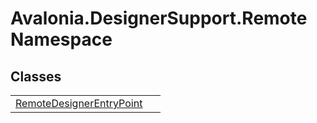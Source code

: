 # Avalonia.DesignerSupport.Remote Namespace






## Classes
<table>
<tr>
<td><a href="T_Avalonia_DesignerSupport_Remote_RemoteDesignerEntryPoint">RemoteDesignerEntryPoint</a></td>
<td> </td>
</tr>
</table>